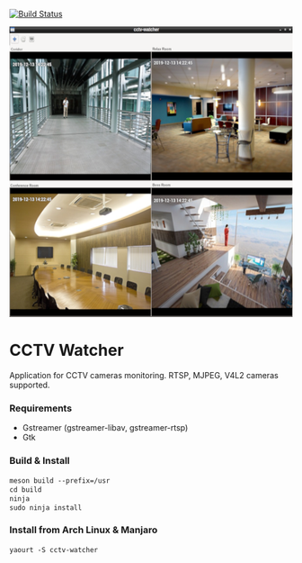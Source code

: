 [![Build Status](https://travis-ci.com/Junker/cctv-watcher.svg?branch=master)](https://travis-ci.com/Junker/cctv-watcher)

<div align="center">
  <img width="600" height="516" src=".readme/shot.png">
</div>

# CCTV Watcher
Application for CCTV cameras monitoring. RTSP, MJPEG, V4L2 cameras supported.

### Requirements
* Gstreamer (gstreamer-libav, gstreamer-rtsp)
* Gtk

### Build & Install

	meson build --prefix=/usr
	cd build
	ninja
	sudo ninja install

### Install from Arch Linux & Manjaro 
	yaourt -S cctv-watcher
